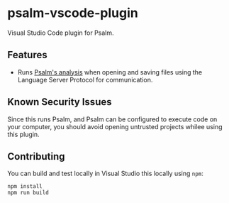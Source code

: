 # psalm-vscode-plugin

Visual Studio Code plugin for Psalm.

## Features

- Runs [Psalm's analysis](https://getpsalm.org) when opening and saving files using the Language Server Protocol for communication.

## Known Security Issues

Since this runs Psalm, and Psalm can be configured to execute code on your computer, you should avoid opening untrusted projects whilee using this plugin.

## Contributing

You can build and test locally in Visual Studio this locally using `npm`:

```
npm install
npm run build
```
